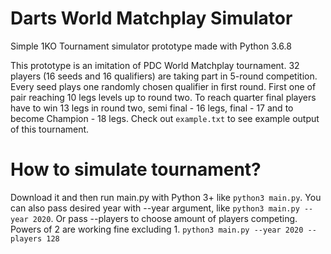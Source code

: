 # Darts World Matchplay Simulator
Simple 1KO Tournament simulator prototype made with Python 3.6.8

This prototype is an imitation of PDC World Matchplay tournament.
32 players (16 seeds and 16 qualifiers) are taking part in 5-round competition.
Every seed plays one randomly chosen qualifier in first round. First one of pair reaching 10 legs levels up to round two.
To reach quarter final players have to win 13 legs in round two, semi final - 16 legs, final - 17 and to become Champion - 18 legs.
Check out `example.txt` to see example output of this tournament.

# How to simulate tournament?
Download it and then run main.py with Python 3+ like `python3 main.py`. You can also pass desired year with --year argument, like `python3 main.py --year 2020`. Or pass --players to choose amount of players competing. Powers of 2 are working fine excluding 1.
`python3 main.py --year 2020 --players 128`
